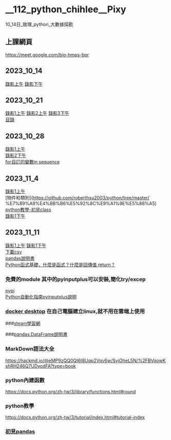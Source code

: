# __112_python_chihlee__Pixy
10_14日_致理_python_大數據探勘
## 上課網頁
https://meet.google.com/bio-hmps-bpr

## 2023_10_14
[錄影上午](https://www.youtube.com/watch?v=YWTf5MMuTlY)
[錄影下午](https://www.youtube.com/watch?v=ywgZoFSFy6o)

## 2023_10_21
[錄影1上午](https://www.youtube.com/watch?v=mTQnQarFk0c)
[錄影2上午](https://www.youtube.com/watch?v=_D8jTDrcVkk)
[錄影3下午](https://www.youtube.com/watch?v=xilBp4OW_S4)  
[目錄](https://github.com/roberthsu2003/python/tree/master/%E6%A2%9D%E4%BB%B6%E5%88%86%E6%9E%90)

## 2023_10_28
[錄影1上午](https://www.youtube.com/watch?v=OmaI3Lk14xs)  
[錄影2下午](https://www.youtube.com/watch?v=bPO4ogiVKmE)  
[for自訂的變數in sequence](https://docs.python.org/zh-tw/3/library/stdtypes.html#range)

## 2023_11_4
[錄影1上午](https://www.youtube.com/watch?v=FNED5Xou-HU)  
[物件和類別](https://github.com/roberthsu2003/python/tree/master/ 
 %E7%89%A9%E4%BB%B6%E5%92%8C%E9%A1%9E%E5%88%A5)  
[python教學-初見class](https://docs.python.org/zh-tw/3/tutorial/classes.html#a-first-look-at-classes)  
[錄影1下午](https://www.youtube.com/watch?v=6bIXI2lhDu0)

## 2023_11_11
[錄影1上午](https://www.youtube.com/watch?v=zcbPtg75KcE)
[錄影1下午](https://www.youtube.com/watch?v=z5NiuQoStRc)  
[下載csv](https://github.com/roberthsu2003/python/tree/master/%E6%AA%94%E6%A1%88%E5%AD%98%E5%8F%96)  
[pandas說明書](https://pandas.pydata.org/docs/reference/index.html#api)  
[Python函式基礎，什麼是函式？什麼是回傳值 return？](https://alvis.tw/blog/python-function/)

### 免費的module  其中的pyinputplus可以安裝,簡化try/excep
[pypi](https://pypi.org/)  
[Python自動化指南pyinputplus說明](https://cloud.tencent.com/developer/article/2257365)

### [docker desktop](https://www.docker.com/products/docker-desktop/) 在自己電腦建立linux,就不用在雲端上使用

###[steam學習網](https://steam.oxxostudio.tw/category/python/basic/loop.html)

###[pandas.DataFrame說明書](https://pandas.pydata.org/docs/reference/api/pandas.DataFrame.html)

### MarkDown語法大全
https://hackmd.io/@eMP9zQQ0Qt6I8Uqp2Vqy6w/SyiOheL5N/%2FBVqowKshRH246Q7UDyodFA?type=book

### python內建函數
https://docs.python.org/zh-tw/3/library/functions.html#round

### python教學
https://docs.python.org/zh-tw/3/tutorial/index.html#tutorial-index


### [初見pandas](https://github.com/roberthsu2003/PythonForDataAnalysis/blob/master/%E5%88%9D%E8%A6%8Bpandas/README.ipynb)
